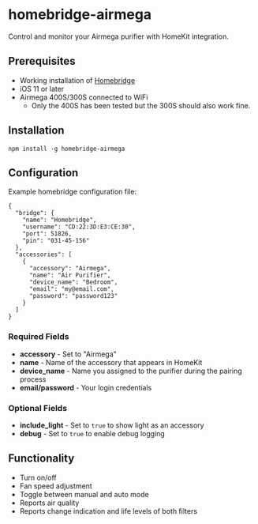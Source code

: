 # homebridge-airmega

Control and monitor your Airmega purifier with HomeKit integration.

## Prerequisites

* Working installation of [Homebridge](https://github.com/nfarina/homebridge)
* iOS 11 or later
* Airmega 400S/300S connected to WiFi
    * Only the 400S has been tested but the 300S should also work fine.

## Installation

```
npm install -g homebridge-airmega
```

## Configuration

Example homebridge configuration file:

```
{
  "bridge": {
    "name": "Homebridge",
    "username": "CD:22:3D:E3:CE:30",
    "port": 51826,
    "pin": "031-45-156"
  },
  "accessories": [
    {
      "accessory": "Airmega",
      "name": "Air Purifier",
      "device_name": "Bedroom",
      "email": "my@email.com",
      "password": "password123"
    }
  ]
}
```

### Required Fields
* **accessory** - Set to "Airmega"
* **name** - Name of the accessory that appears in HomeKit
* **device_name** - Name you assigned to the purifier during the pairing process
* **email/password** - Your login credentials

### Optional Fields
* **include_light** - Set to `true` to show light as an accessory
* **debug** - Set to `true` to enable debug logging

## Functionality

* Turn on/off
* Fan speed adjustment
* Toggle between manual and auto mode
* Reports air quality
* Reports change indication and life levels of both filters  
